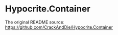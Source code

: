 # Hypocrite.Container

The original README source: https://github.com/CrackAndDie/Hypocrite.Container
